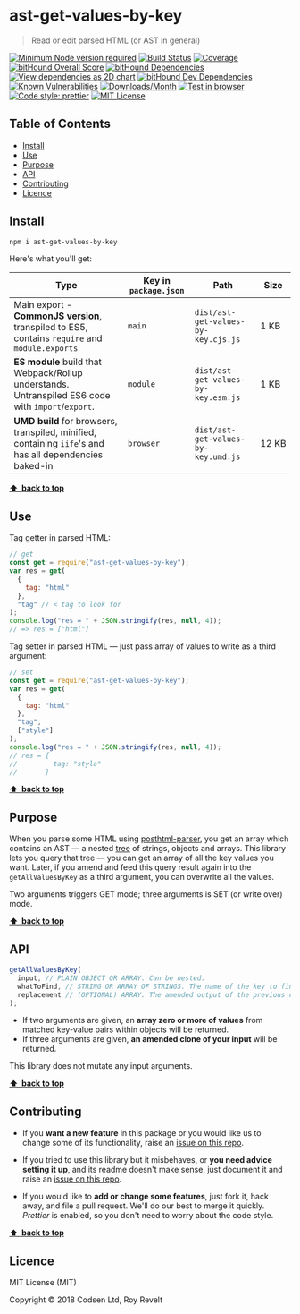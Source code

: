 # ast-get-values-by-key

> Read or edit parsed HTML (or AST in general)

[![Minimum Node version required][node-img]][node-url]
[![Build Status][travis-img]][travis-url]
[![Coverage][cov-img]][cov-url]
[![bitHound Overall Score][overall-img]][overall-url]
[![bitHound Dependencies][deps-img]][deps-url]
[![View dependencies as 2D chart][deps2d-img]][deps2d-url]
[![bitHound Dev Dependencies][dev-img]][dev-url]
[![Known Vulnerabilities][vulnerabilities-img]][vulnerabilities-url]
[![Downloads/Month][downloads-img]][downloads-url]
[![Test in browser][runkit-img]][runkit-url]
[![Code style: prettier][prettier-img]][prettier-url]
[![MIT License][license-img]][license-url]

## Table of Contents

<!-- prettier-ignore-start -->

<!-- START doctoc generated TOC please keep comment here to allow auto update -->
<!-- DON'T EDIT THIS SECTION, INSTEAD RE-RUN doctoc TO UPDATE -->


- [Install](#install)
- [Use](#use)
- [Purpose](#purpose)
- [API](#api)
- [Contributing](#contributing)
- [Licence](#licence)

<!-- END doctoc generated TOC please keep comment here to allow auto update -->

<!-- prettier-ignore-end -->

## Install

```sh
npm i ast-get-values-by-key
```

Here's what you'll get:

| Type                                                                                                    | Key in `package.json` | Path                                | Size       |
| ------------------------------------------------------------------------------------------------------- | --------------------- | ----------------------------------- | ---------- |
| Main export - **CommonJS version**, transpiled to ES5, contains `require` and `module.exports`          | `main`                | `dist/ast-get-values-by-key.cjs.js` | 1&nbsp;KB  |
| **ES module** build that Webpack/Rollup understands. Untranspiled ES6 code with `import`/`export`.      | `module`              | `dist/ast-get-values-by-key.esm.js` | 1&nbsp;KB  |
| **UMD build** for browsers, transpiled, minified, containing `iife`'s and has all dependencies baked-in | `browser`             | `dist/ast-get-values-by-key.umd.js` | 12&nbsp;KB |

**[⬆ &nbsp;back to top](#)**

## Use

Tag getter in parsed HTML:

```js
// get
const get = require("ast-get-values-by-key");
var res = get(
  {
    tag: "html"
  },
  "tag" // < tag to look for
);
console.log("res = " + JSON.stringify(res, null, 4));
// => res = ["html"]
```

Tag setter in parsed HTML — just pass array of values to write as a third argument:

```js
// set
const get = require("ast-get-values-by-key");
var res = get(
  {
    tag: "html"
  },
  "tag",
  ["style"]
);
console.log("res = " + JSON.stringify(res, null, 4));
// res = {
//         tag: "style"
//       }
```

**[⬆ &nbsp;back to top](#)**

## Purpose

When you parse some HTML using [posthtml-parser](https://github.com/posthtml/posthtml-parser), you get an array which contains an AST — a nested [tree](https://github.com/posthtml/posthtml-parser#posthtml-ast-format) of strings, objects and arrays. This library lets you query that tree — you can get an array of all the key values you want. Later, if you amend and feed this query result again into the `getAllValuesByKey` as a third argument, you can overwrite all the values.

Two arguments triggers GET mode; three arguments is SET (or write over) mode.

**[⬆ &nbsp;back to top](#)**

## API

```js
getAllValuesByKey(
  input, // PLAIN OBJECT OR ARRAY. Can be nested.
  whatToFind, // STRING OR ARRAY OF STRINGS. The name of the key to find. We'll put its value into results array. You can use wildcards (uses Matcher.js).
  replacement // (OPTIONAL) ARRAY. The amended output of the previous call to getAllValuesByKey() if you want to write.
);
```

* If two arguments are given, an **array zero or more of values** from matched key-value pairs within objects will be returned.
* If three arguments are given, **an amended clone of your input** will be returned.

This library does not mutate any input arguments.

**[⬆ &nbsp;back to top](#)**

## Contributing

* If you **want a new feature** in this package or you would like us to change some of its functionality, raise an [issue on this repo](https://github.com/codsen/ast-get-values-by-key/issues).

* If you tried to use this library but it misbehaves, or **you need advice setting it up**, and its readme doesn't make sense, just document it and raise an [issue on this repo](https://github.com/codsen/ast-get-values-by-key/issues).

* If you would like to **add or change some features**, just fork it, hack away, and file a pull request. We'll do our best to merge it quickly. _Prettier_ is enabled, so you don't need to worry about the code style.

**[⬆ &nbsp;back to top](#)**

## Licence

MIT License (MIT)

Copyright © 2018 Codsen Ltd, Roy Revelt

[node-img]: https://img.shields.io/node/v/ast-get-values-by-key.svg?style=flat-square&label=works%20on%20node
[node-url]: https://www.npmjs.com/package/ast-get-values-by-key
[travis-img]: https://img.shields.io/travis/codsen/ast-get-values-by-key.svg?style=flat-square
[travis-url]: https://travis-ci.org/codsen/ast-get-values-by-key
[cov-img]: https://coveralls.io/repos/github/codsen/ast-get-values-by-key/badge.svg?style=flat-square?branch=master
[cov-url]: https://coveralls.io/github/codsen/ast-get-values-by-key?branch=master
[overall-img]: https://img.shields.io/bithound/code/github/codsen/ast-get-values-by-key.svg?style=flat-square
[overall-url]: https://www.bithound.io/github/codsen/ast-get-values-by-key
[deps-img]: https://img.shields.io/bithound/dependencies/github/codsen/ast-get-values-by-key.svg?style=flat-square
[deps-url]: https://www.bithound.io/github/codsen/ast-get-values-by-key/master/dependencies/npm
[deps2d-img]: https://img.shields.io/badge/deps%20in%202D-see_here-08f0fd.svg?style=flat-square
[deps2d-url]: http://npm.anvaka.com/#/view/2d/ast-get-values-by-key
[dev-img]: https://img.shields.io/bithound/devDependencies/github/codsen/ast-get-values-by-key.svg?style=flat-square
[dev-url]: https://www.bithound.io/github/codsen/ast-get-values-by-key/master/dependencies/npm
[vulnerabilities-img]: https://snyk.io/test/github/codsen/ast-get-values-by-key/badge.svg?style=flat-square
[vulnerabilities-url]: https://snyk.io/test/github/codsen/ast-get-values-by-key
[downloads-img]: https://img.shields.io/npm/dm/ast-get-values-by-key.svg?style=flat-square
[downloads-url]: https://npmcharts.com/compare/ast-get-values-by-key
[runkit-img]: https://img.shields.io/badge/runkit-test_in_browser-a853ff.svg?style=flat-square
[runkit-url]: https://npm.runkit.com/ast-get-values-by-key
[prettier-img]: https://img.shields.io/badge/code_style-prettier-ff69b4.svg?style=flat-square
[prettier-url]: https://github.com/prettier/prettier
[license-img]: https://img.shields.io/npm/l/ast-get-values-by-key.svg?style=flat-square
[license-url]: https://github.com/codsen/ast-get-values-by-key/blob/master/license.md
